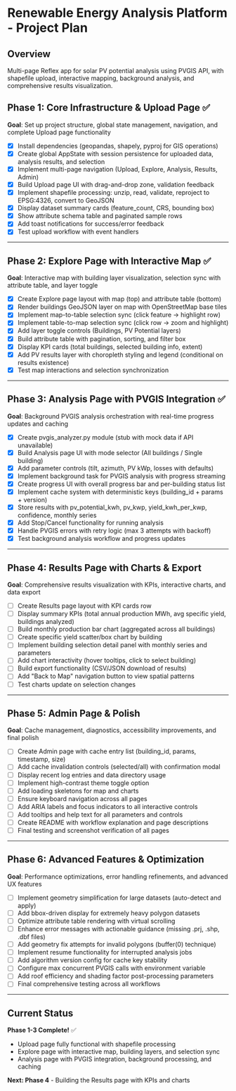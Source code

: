 # Renewable Energy Analysis Platform - Project Plan

## Overview
Multi-page Reflex app for solar PV potential analysis using PVGIS API, with shapefile upload, interactive mapping, background analysis, and comprehensive results visualization.

## Phase 1: Core Infrastructure & Upload Page ✅
**Goal**: Set up project structure, global state management, navigation, and complete Upload page functionality

- [x] Install dependencies (geopandas, shapely, pyproj for GIS operations)
- [x] Create global AppState with session persistence for uploaded data, analysis results, and selection
- [x] Implement multi-page navigation (Upload, Explore, Analysis, Results, Admin)
- [x] Build Upload page UI with drag-and-drop zone, validation feedback
- [x] Implement shapefile processing: unzip, read, validate, reproject to EPSG:4326, convert to GeoJSON
- [x] Display dataset summary cards (feature_count, CRS, bounding box)
- [x] Show attribute schema table and paginated sample rows
- [x] Add toast notifications for success/error feedback
- [x] Test upload workflow with event handlers

---

## Phase 2: Explore Page with Interactive Map ✅
**Goal**: Interactive map with building layer visualization, selection sync with attribute table, and layer toggle

- [x] Create Explore page layout with map (top) and attribute table (bottom)
- [x] Render buildings GeoJSON layer on map with OpenStreetMap base tiles
- [x] Implement map-to-table selection sync (click feature → highlight row)
- [x] Implement table-to-map selection sync (click row → zoom and highlight)
- [x] Add layer toggle controls (Buildings, PV Potential layers)
- [x] Build attribute table with pagination, sorting, and filter box
- [x] Display KPI cards (total buildings, selected building info, extent)
- [x] Add PV results layer with choropleth styling and legend (conditional on results existence)
- [x] Test map interactions and selection synchronization

---

## Phase 3: Analysis Page with PVGIS Integration ✅
**Goal**: Background PVGIS analysis orchestration with real-time progress updates and caching

- [x] Create pvgis_analyzer.py module (stub with mock data if API unavailable)
- [x] Build Analysis page UI with mode selector (All buildings / Single building)
- [x] Add parameter controls (tilt, azimuth, PV kWp, losses with defaults)
- [x] Implement background task for PVGIS analysis with progress streaming
- [x] Create progress UI with overall progress bar and per-building status list
- [x] Implement cache system with deterministic keys (building_id + params + version)
- [x] Store results with pv_potential_kwh, pv_kwp, yield_kwh_per_kwp, confidence, monthly series
- [x] Add Stop/Cancel functionality for running analysis
- [x] Handle PVGIS errors with retry logic (max 3 attempts with backoff)
- [x] Test background analysis workflow and progress updates

---

## Phase 4: Results Page with Charts & Export
**Goal**: Comprehensive results visualization with KPIs, interactive charts, and data export

- [ ] Create Results page layout with KPI cards row
- [ ] Display summary KPIs (total annual production MWh, avg specific yield, buildings analyzed)
- [ ] Build monthly production bar chart (aggregated across all buildings)
- [ ] Create specific yield scatter/box chart by building
- [ ] Implement building selection detail panel with monthly series and parameters
- [ ] Add chart interactivity (hover tooltips, click to select building)
- [ ] Build export functionality (CSV/JSON download of results)
- [ ] Add "Back to Map" navigation button to view spatial patterns
- [ ] Test charts update on selection changes

---

## Phase 5: Admin Page & Polish
**Goal**: Cache management, diagnostics, accessibility improvements, and final polish

- [ ] Create Admin page with cache entry list (building_id, params, timestamp, size)
- [ ] Add cache invalidation controls (selected/all) with confirmation modal
- [ ] Display recent log entries and data directory usage
- [ ] Implement high-contrast theme toggle option
- [ ] Add loading skeletons for map and charts
- [ ] Ensure keyboard navigation across all pages
- [ ] Add ARIA labels and focus indicators to all interactive controls
- [ ] Add tooltips and help text for all parameters and controls
- [ ] Create README with workflow explanation and page descriptions
- [ ] Final testing and screenshot verification of all pages

---

## Phase 6: Advanced Features & Optimization
**Goal**: Performance optimizations, error handling refinements, and advanced UX features

- [ ] Implement geometry simplification for large datasets (auto-detect and apply)
- [ ] Add bbox-driven display for extremely heavy polygon datasets
- [ ] Optimize attribute table rendering with virtual scrolling
- [ ] Enhance error messages with actionable guidance (missing .prj, .shp, .dbf files)
- [ ] Add geometry fix attempts for invalid polygons (buffer(0) technique)
- [ ] Implement resume functionality for interrupted analysis jobs
- [ ] Add algorithm version config for cache key stability
- [ ] Configure max concurrent PVGIS calls with environment variable
- [ ] Add roof efficiency and shading factor post-processing parameters
- [ ] Final comprehensive testing across all workflows

---

## Current Status
**Phase 1-3 Complete!** ✅ 
- Upload page fully functional with shapefile processing
- Explore page with interactive map, building layers, and selection sync
- Analysis page with PVGIS integration, background processing, and caching

**Next: Phase 4** - Building the Results page with KPIs and charts